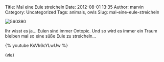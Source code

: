 Title: Mal eine Eule streicheln
Date: 2012-08-01 13:35
Author: marvin
Category: Uncategorized
Tags: animals, owls
Slug: mal-eine-eule-streicheln

![560390]({filename}/images/560390.jpg)

Ihr wisst es ja... Eulen sind immer Ontopic. Und so wird es immer ein
Traum bleiben mal so eine süße Eule zu streicheln...

{% youtube KsVk6cYLwUw   %}

([via](http://www.crackajack.de/2012/07/31/gentle-head-massage-for-a-baby-owl/))

